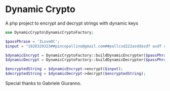 # Dynamic Crypto

A php project to encrypt and decrypt strings with dynamic keys

```php
use DynamicCrypto\DynamicCryptoFactory;

$passPhrase = 'ILoveDC';
$input = "1928329323##pincopallino@gmail.com##pallcsd222asddasdf asdf asdf asf asfas fdasdasdasdino##24##it";// text to encrypt

$dynamicEncrypt = DynamicCryptoFactory::buildDynamicEncrypter($passPhrase);
$dynamicDecrypt = DynamicCryptoFactory::buildDynamicDecrypter($passPhrase);

$encryptedString = $dynamicEncrypt->encrypt($input);
$decryptedString = $dynamicDecrypt->decrypt($encryptedString);
```

Special thanks to Gabriele Giuranno.